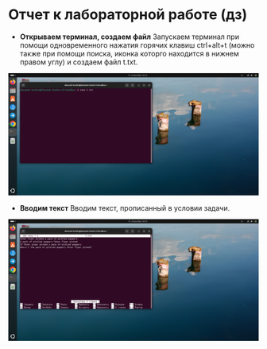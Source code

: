# Отчет к лабораторной работе (дз)
* **Открываем терминал, создаем файл**
Запускаем терминал при помощи одновременного нажатия горячих клавиш ctrl+alt+t (можно также при помощи поиска, иконка которго находится в нижнем правом углу) и создаем файл t.txt.

![alt text](https://github.com/Alexander-dev-ai/Homework.-Informatics/blob/main/Fotos/%D0%A1%D0%BE%D0%B7%D0%B4%D0%B0%D0%B5%D0%BC%20%D1%84%D0%B0%D0%B9%D0%BB.png)

* **Вводим текст**
Вводим текст, прописанный в условии задачи.

![alt text](https://github.com/Alexander-dev-ai/Homework.-Informatics/blob/main/Fotos/%D0%92%D0%B2%D0%BE%D0%B4%D0%B8%D0%BC%20%D1%82%D0%B5%D0%BA%D1%81%D1%82%2C%20%D1%81%D0%BE%D1%85%D1%80%D0%B0%D0%BD%D1%8F%D0%B5%D0%BC.png)